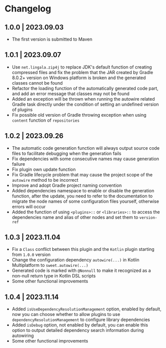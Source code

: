 # Changelog

## 1.0.0 | 2023.09.03

- The first version is submitted to Maven

## 1.0.1 | 2023.09.07

- Use `net.lingala.zip4j` to replace JDK's default function of creating compressed files and fix the problem that the JAR created by Gradle 8.0.2+
  version on Windows platform is broken and the generated classes cannot be found
- Refactor the loading function of the automatically generated code part, and add an error message that classes may not be found
- Added an exception will be thrown when running the autowire related Gradle task directly
  under the condition of setting an undefined version of plugins
- Fix possible old version of Gradle throwing exception when using `content` function of `repositories`

## 1.0.2 | 2023.09.26

- The automatic code generation function will always output source code files to facilitate debugging when the generation fails
- Fix dependencies with some consecutive names may cause generation failure
- Fix plugin own update function
- Fix Gradle lifecycle problem that may cause the project scope of the `autowire` method to be incorrect
- Improve and adopt Gradle project naming convention
- Added dependencies namespace to enable or disable the generation function, after the update, you need to refer to the documentation to migrate the
  node names of some configuration files yourself, otherwise errors will occur
- Added the function of using `<plugins>::` or `<libraries>::` to access the dependencies name and alias of other nodes and set them to `version-ref`

## 1.0.3 | 2023.11.04

- Fix a `Class` conflict between this plugin and the `Kotlin` plugin starting from `1.0.0` version
- Change the configuration dependency `autowire(...)` in Kotlin Multiplatform to `sweet.autowire(...)`
- Generated code is marked with `@Nonnull` to make it recognized as a non-null return type in Kotlin DSL scripts
- Some other functional improvements

## 1.0.4 | 2023.11.14

- Added `isUseDependencyResolutionManagement` option, enabled by default, now you can choose whether to allow plugins to
  use `dependencyResolutionManagement` to configure library dependencies
- Added `isDebug` option, not enabled by default, you can enable this option to output detailed dependency search information during autowiring
- Some other functional improvements